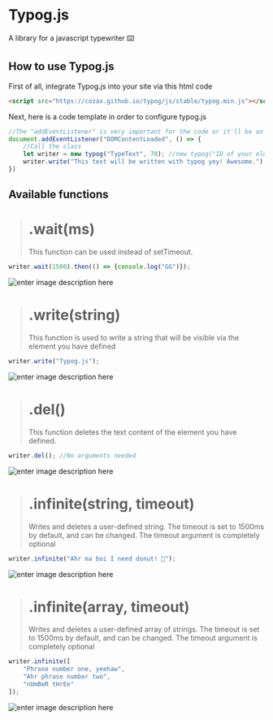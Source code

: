 # Typog.js
A library for a javascript typewriter ⌨️


## How to use Typog.js
First of all, integrate Typog.js into your site via this html code
```html
<script src="https://cozax.github.io/typog/js/stable/typog.min.js"></script>
```
Next, here is a code template in order to configure typog.js
```js
//The "addEventListener" is very important for the code or it'll be an error
document.addEventListener("DOMContentLoaded", () => {
	//Call the class
	let writer = new typog("TypeText", 70); //new typog("ID of your element", typingSpeed)
	writer.write("This text will be written with typog yey! Awesome."); //There are other functions
})
```

## Available functions

> # .wait(ms)
> This function can be used instead of setTimeout.
```js 
writer.wait(1500).then(() => {console.log("GG")});
```
 ![enter image description here](https://media.discordapp.net/attachments/709086749082779648/712309215120850984/waitms.gif)


> # .write(string)
> This function is used to write a string that will be visible via the element you have defined
```js 
writer.write("Typog.js");
```
 ![enter image description here](https://media.discordapp.net/attachments/709086749082779648/712095455860752464/write.gif)



> # .del()
> This function deletes the text content of the element you have defined.
```js 
writer.del(); //No arguments needed
```
![enter image description here](https://media.discordapp.net/attachments/709086749082779648/712097352948645980/del.gif)



> # .infinite(string, timeout)
> Writes and deletes a user-defined string. The timeout is set to 1500ms by default, and can be changed. The timeout argument is completely optional 
```js
writer.infinite("Ahr ma boi I need donut! 🍩");
```
![enter image description here](https://media.discordapp.net/attachments/709086749082779648/712098913720467486/infinitestring.gif)



> # .infinite(array, timeout)
> Writes and deletes a user-defined array of strings. The timeout is set to 1500ms by default, and can be changed. The timeout argument is completely optional 
```js
writer.infinite([
	"Phrase number one, yeehaw",
	"Ahr phrase number two",
	"nUmBeR tHrEe"
]);
```
![enter image description here](https://media.discordapp.net/attachments/709086749082779648/712100266689691729/infinitearray.gif)
